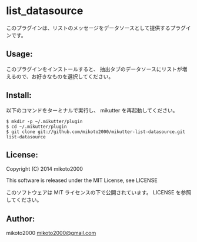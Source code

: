 list_datasource
===============

このプラグインは、リストのメッセージをデータソースとして提供するプラグインです。


Usage:
------

このプラグインをインストールすると、
抽出タブのデータソースにリストが増えるので、お好きなものを選択してください。


Install:
--------

以下のコマンドをターミナルで実行し、 mikutter を再起動してください。

~~~ { .sh }
$ mkdir -p ~/.mikutter/plugin
$ cd ~/.mikutter/plugin
$ git clone git://github.com/mikoto2000/mikutter-list-datasource.git list-datasource
~~~

License:
--------

Copyright (C) 2014 mikoto2000

This software is released under the MIT License, see LICENSE

このソフトウェアは MIT ライセンスの下で公開されています。 LICENSE を参照してください。

Author:
-------

mikoto2000 <mikoto2000@gmail.com>

